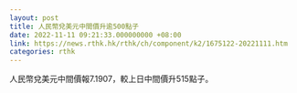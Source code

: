 ```yaml
---
layout: post
title: 人民幣兌美元中間價升逾500點子
date: 2022-11-11 09:21:33.000000000 +08:00
link: https://news.rthk.hk/rthk/ch/component/k2/1675122-20221111.htm
categories: rthk
---
```


人民幣兌美元中間價報7.1907，較上日中間價升515點子。

